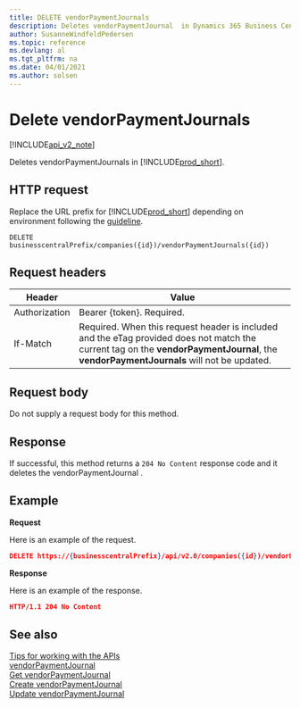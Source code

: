 ```yaml
---
title: DELETE vendorPaymentJournals  
description: Deletes vendorPaymentJournal  in Dynamics 365 Business Central.
author: SusanneWindfeldPedersen
ms.topic: reference
ms.devlang: al
ms.tgt_pltfrm: na
ms.date: 04/01/2021
ms.author: solsen
---
```


# Delete vendorPaymentJournals

[!INCLUDE[api_v2_note](../../../includes/api_v2_note.md)]

Deletes vendorPaymentJournals in [!INCLUDE[prod_short](../../../includes/prod_short.md)].

## HTTP request
Replace the URL prefix for [!INCLUDE[prod_short](../../../includes/prod_short.md)] depending on environment following the [guideline](../../v2.0/endpoints-apis-for-dynamics.md).
```
DELETE businesscentralPrefix/companies({id})/vendorPaymentJournals({id})
```

## Request headers

|Header         |Value                     |
|---------------|--------------------------|
|Authorization  |Bearer {token}. Required. |
|If-Match       |Required. When this request header is included and the eTag provided does not match the current tag on the **vendorPaymentJournal**, the **vendorPaymentJournals** will not be updated. |

## Request body
Do not supply a request body for this method.

## Response
If successful, this method returns a ```204 No Content``` response code and it deletes the vendorPaymentJournal .

## Example

**Request**

Here is an example of the request.

```json
DELETE https://{businesscentralPrefix}/api/v2.0/companies({id})/vendorPaymentJournals({id})
```

**Response** 

Here is an example of the response. 

```json
HTTP/1.1 204 No Content
```

## See also
[Tips for working with the APIs](../../../developer/devenv-connect-apps-tips.md)  
[vendorPaymentJournal](../resources/dynamics_vendorPaymentJournal.md)  
[Get vendorPaymentJournal](dynamics_vendorPaymentJournal_Get.md)   
[Create vendorPaymentJournal](dynamics_vendorPaymentJournal_Create.md)   
[Update vendorPaymentJournal](dynamics_vendorPaymentJournal_Update.md)   

